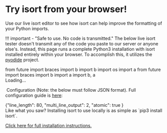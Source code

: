 Try isort from your browser!
========

Use our live isort editor to see how isort can help improve the formatting of your Python imports.

!!! important - "Safe to use. No code is transmitted."
    The below live isort tester doesn't transmit any of the code you paste to our server or anyone else's. Instead, this page runs a complete Python3 installation with isort installed entirely within your browser. To accomplish this, it utilizes the [pyodide](https://github.com/iodide-project/pyodide) project.

<head>
<script type="text/javascript">
    // set the pyodide files URL (packages.json, pyodide.asm.data etc)
    window.languagePluginUrl = 'https://pyodide-cdn2.iodide.io/v0.15.0/full/';
</script>
<script src="https://pyodide-cdn2.iodide.io/v0.15.0/full/pyodide.js"></script>
<script src="https://pagecdn.io/lib/ace/1.4.5/ace.js" integrity="sha256-5Xkhn3k/1rbXB+Q/DX/2RuAtaB4dRRyQvMs83prFjpM=" crossorigin="anonymous"></script>
<link rel="stylesheet" type="text/css" href="https://timothycrosley.github.io/isort/docs/quick_start/interactive.css">
</head>


<div id="liveTester">
<div id="sideBySide">
<div id="inputEditor" class="editor">from future import braces
import b
import b
import os
import a
from future import braces
import b
import a
import b, a
</div>
<div id="outputEditor" class="editor">Loading...</div>
<div>

&nbsp;Configuration (Note: the below must follow JSON format). Full configuration guide is <a href="https://timothycrosley.github.io/isort/docs/configuration/options/">here</a>:

<div id="configEditor" class="configurator">{"line_length": 80,
 "multi_line_output": 2,
 "atomic": true
}
</div>
</div>
</div>
</div>

<script src="https://timothycrosley.github.io/isort/docs/quick_start/interactive.js"></script>
<div style="clear:both;"></div>
Like what you saw? Installing isort to use locally is as simple as `pip3 install isort`.

[Click here for full installation instructions.](https://timothycrosley.github.io/isort/docs/quick_start/1.-install/)
